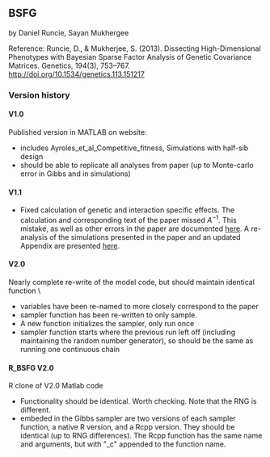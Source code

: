 ## BSFG
by Daniel Runcie, Sayan Mukhergee

Reference:
Runcie, D., & Mukherjee, S. (2013). Dissecting High-Dimensional Phenotypes with Bayesian Sparse Factor Analysis of Genetic Covariance Matrices. Genetics, 194(3), 753–767. http://doi.org/10.1534/genetics.113.151217

### Version history

#### V1.0
Published version in MATLAB
on website: [](http://www2.stat.duke.edu/~sayan/bfgr/index.shtml)
- includes Ayroles_et_al_Competitive_fitness, Simulations with half-sib design
- should be able to replicate all analyses from paper (up to Monte-carlo error in Gibbs and in simulations)

#### V1.1
- Fixed calculation of genetic and interaction specific effects. The calculation and corresponding text of the paper missed $A^{-1}$. 
This mistake, as well as other errors in the paper are documented [here](Correction/Correction_items.pdf). 
A re-analysis of the simulations presented in the paper and an updated Appendix are presented [here](Correction/Corrected_Appendix.pdf).

#### V2.0
Nearly complete re-write of the model code, but should maintain identical function \
- variables have been re-named to more closely correspond to the paper
- sampler function has been re-written to only sample.
- A new function initializes the sampler, only run once
- sampler function starts where the previous run left off (including maintaining the random number generator), so should be the same as running one continuous chain

#### R_BSFG V2.0
R clone of V2.0 Matlab code
- Functionality should be identical. Worth checking. Note that the RNG is different.
- embeded in the Gibbs sampler are two versions of each sampler function, a native R version, and a Rcpp version. They should be identical (up to RNG differences). The Rcpp function has the same name and arguments, but with "_c" appended to the function name.
